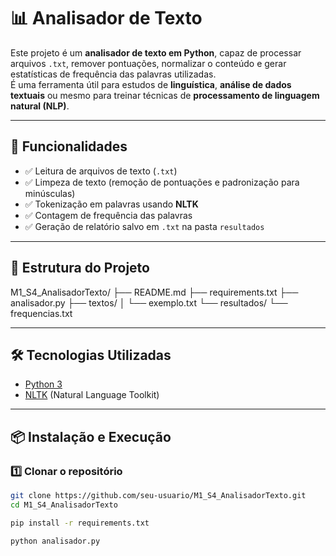 # 📊 Analisador de Texto

Este projeto é um **analisador de texto em Python**, capaz de processar arquivos `.txt`, remover pontuações, normalizar o conteúdo e gerar estatísticas de frequência das palavras utilizadas.  
É uma ferramenta útil para estudos de **linguística**, **análise de dados textuais** ou mesmo para treinar técnicas de **processamento de linguagem natural (NLP)**.

---

## 🚀 Funcionalidades
- ✅ Leitura de arquivos de texto (`.txt`)  
- ✅ Limpeza de texto (remoção de pontuações e padronização para minúsculas)  
- ✅ Tokenização em palavras usando **NLTK**  
- ✅ Contagem de frequência das palavras  
- ✅ Geração de relatório salvo em `.txt` na pasta `resultados`  

---

## 📂 Estrutura do Projeto

M1_S4_AnalisadorTexto/
├── README.md
├── requirements.txt
├── analisador.py
├── textos/
│ └── exemplo.txt
└── resultados/
└── frequencias.txt

---

## 🛠️ Tecnologias Utilizadas
- [Python 3](https://www.python.org/)  
- [NLTK](https://www.nltk.org/) (Natural Language Toolkit)  

---

## 📦 Instalação e Execução

### 1️⃣ Clonar o repositório
```bash
git clone https://github.com/seu-usuario/M1_S4_AnalisadorTexto.git
cd M1_S4_AnalisadorTexto

pip install -r requirements.txt

python analisador.py